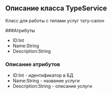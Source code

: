## Описание класса TypeService 
Класс для работы с типами услуг тату-салон

###Атрибуты 
+ ID:Int
+ Name:String
+ Description:String

### Описание атрибутов
+ ID:Int - идентификатор в БД
+ Name:String - название услуги 
+ Description:String - описание услуги 